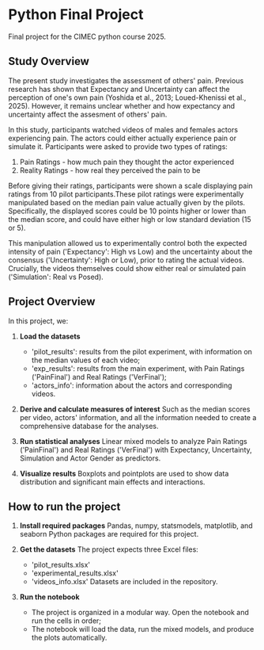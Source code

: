 # Python Final Project 

Final project for the CIMEC python course 2025.

## Study Overview 

The present study investigates the assessment of others' pain. Previous research has shown that Expectancy and Uncertainty can affect the perception of one's own pain (Yoshida et al., 2013; Loued-Khenissi et al., 2025). However, it remains unclear whether and how expectancy and uncertainty affect the assesment of others' pain. 

In this study, participants watched videos of males and females actors experiencing pain. The actors could either actually experience pain or simulate it. Participants were asked to provide two types of ratings:
1. Pain Ratings - how much pain they thought the actor experienced
2. Reality Ratings - how real they perceived the pain to be
  
Before giving their ratings, participants were shown a scale displaying pain ratings from 10 pilot participants.These pilot ratings were experimentally manipulated based on the median pain value actually given by the pilots. Specifically, the displayed scores could be 10 points higher or lower than the median score, and could have either high or low standard deviation (15 or 5). 

This manipulation allowed us to experimentally control both the expected intensity of pain ('Expectancy': High vs Low) and the uncertainty about the consensus ('Uncertainty': High or Low), prior to rating the actual videos. Crucially, the videos themselves could show either real or simulated pain ('Simulation': Real vs Posed). 

## Project Overview 

In this project, we:

1. **Load the datasets**
   - 'pilot_results': results from the pilot experiment, with information on the median values of each video;
   - 'exp_results': results from the main experiment, with Pain Ratings ('PainFinal') and Real Ratings ('VerFinal');
   - 'actors_info': information about the actors and corresponding videos.
     
2. **Derive and calculate measures of interest**
   Such as the median scores per video, actors' information, and all the information needed to create a comprehensive database for the      analyses.

3. **Run statistical analyses**
   Linear mixed models to analyze Pain Ratings ('PainFinal') and Real Ratings ('VerFinal') with Expectancy, Uncertainty, Simulation and     Actor Gender as predictors.

4. **Visualize results**
   Boxplots and pointplots are used to show data distribution and significant main effects and interactions.


## How to run the project

1. **Install required packages**
   Pandas, numpy, statsmodels, matplotlib, and seaborn Python packages are required for this project.

2. **Get the datasets**
   The project expects three Excel files:
   - 'pilot_results.xlsx'
   - 'experimental_results.xlsx'
   - 'videos_info.xlsx'
   Datasets are included in the repository.

3. **Run the notebook**
   - The project is organized in a modular way. Open the notebook and run the cells in order;
   - The notebook will load the data, run the mixed models, and produce the plots automatically.



   